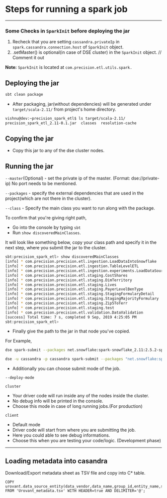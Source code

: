 # Steps for running a spark job
----

### Some Checks in `SparkInit` before deploying the jar

1. Recheck that you are setting `cassandra.privateIp` in `spark.cassandra.connection.host` of `SparkInit` object. 
2. .setMaster() is optional(in case of DSE cluster) in the `SparkInit` object. // Comment it out

**Note:** `SparkInit` is located at `com.precision.etl.utils.spark.`

## Deploying the jar
```bash
sbt clean package
```
* After packaging, jar(without dependencies) will be generated under `target/scala-2.11/` from project's home directory.

```bash
vishnu@dev:~precision_spark_etl$ ls target/scala-2.11/
precision_spark_etl_2.11-0.1.jar  classes  resolution-cache
```

## Copying the jar

* Copy this jar to any of the dse cluster nodes.

## Running the jar
`--master`(Optional) - set the private ip of the master. (Format: dse://private-ip) No port needs to be mentioned.

`--packages` - specify the external dependencies that are used in the project(which are not there in the cluster).

`--class`    - Specify the main class you want to run along with the package.

To confirm that you're giving right path,

* Go into the console by typing `sbt`
* Run `show discoveredMainClasses`.

It will look like something below, copy your class path and specify it in the next step, where you submit the jar to the cluster.

```bash
sbt:precision_spark_etl> show discoveredMainClasses
[info] * com.precision.precision.etl.ingestion.LoadDataIntoSnowflake
[info] * com.precision.precision.etl.ingestion.TableLevelETL
[info] * com.precision.precision.etl.ingestion.experiments.LoadDataSourceIntoSnowflake
[info] * com.precision.precision.etl.staging.CostShares
[info] * com.precision.precision.etl.staging.DimTerritory
[info] * com.precision.precision.etl.staging.Lives
[info] * com.precision.precision.etl.staging.PayerLevelBenType
[info] * com.precision.precision.etl.staging.StagingFormularyDetail
[info] * com.precision.precision.etl.staging.StagingMajorityFormulary
[info] * com.precision.precision.etl.staging.Zip5ToTerr
[info] * com.precision.precision.etl.staging.test
[info] * com.precision.precision.etl.validation.DataValidation
[success] Total time: 7 s, completed 9 Sep, 2019 4:25:05 PM
sbt:precision_spark_etl> 
```

* Finally give the path to the jar in that node you've copied.

For Example, 

```bash
dse spark-submit --packages net.snowflake:spark-snowflake_2.11:2.5.2-spark_2.4,com.typesafe:config:1.3.4,com.amazonaws:aws-java-sdk:1.11.46 --class com.precision.precision.etl.staging.Zip5ToTerr precision_spark_etl_2.11-0.1.jar
```

```bash
dse -u cassandra -p cassandra spark-submit --packages "net.snowflake:spark-snowflake_2.11:2.5.2-spark_2.4,com.typesafe:config:1.3.4,com.amazonaws:aws-java-sdk:1.11.46,com.amazonaws:aws-java-sdk-bom:1.11.682,com.amazonaws:aws-java-sdk-secretsmanager:1.11.682" --executor-memory "7g" --class "com.precision.etl.ingestion.TableLevelETL" /home/ubuntu/urovant_etl_jar/precision_spark_etl_2.11-0.1.jar "IQvia XPT" "TEMP_XPT_PLANTRAK_EXPANDED"

```

* Additionally you can choose submit mode of the job.

`--deploy-mode` 

`cluster`

* Your driver code will run inside any of the nodes inside the cluster.
* No debug info will be printed in the console.
* Choose this mode in case of long running jobs.(For production)

`client`

* Default mode
* Driver code will start from where you are submitting the job.
* Here you could able to see debug informations.
* Choose this when you are testing your code/logic. (Development phase)

---- 

## Loading metadata into casandra 

Download/Export metadata sheet as TSV file and copy into C* table.
```
COPY urovant.data_source_entity(data_vendor,data_name,group_id,entity_name,snowflake_table_name,table_type,ref_table_date_column,has_control_file,filename_affix_type,control_filename_affix_type,filename_affix,control_filename_affix,exclude_filename_affix,table_order,file_type_for_missing_file_validation,file_type,control_file_type,archived_filename_affix,archived_control_filename_affix,schema_type_id,check_for_new_prescriber,"schema",SCHEMA_CDC,schema_type,column_delimiter,row_delimiter,field_enclosed_by,validation_criteria,description,data_arrival_frequency,ingestion_mode,ingestion_type,ingestion_type_auth,ingestion_type_base_uri,s3_bucket,s3_folder,dsefs_path,control_file_dsefs_path,ingestion_type_credentials,table_count,target_date,header,row_duplication_check) FROM 'Urovant_metadata.tsv' WITH HEADER=true AND DELIMITER='@';

```
